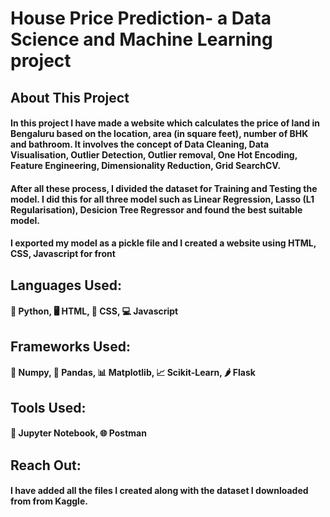 # House Price Prediction- a Data Science and Machine Learning project
## About This Project
#### In this project I have made a website which calculates the price of land in Bengaluru based on the location, area (in square feet), number of BHK and bathroom. It involves the concept of Data Cleaning, Data Visualisation, Outlier Detection, Outlier removal, One Hot Encoding, Feature Engineering, Dimensionality Reduction, Grid SearchCV.
#### After all these process, I divided the dataset for Training and Testing the model. I did this for all three model such as Linear Regression, Lasso (L1 Regularisation), Desicion Tree Regressor and found the best suitable model.
#### I exported my model as a pickle file and I created a website using HTML, CSS, Javascript for front
## Languages Used:
#### 🐍 Python, 🖥️ HTML, 📱 CSS, 💻 Javascript
## Frameworks Used:
#### 🧊 Numpy, 🐼 Pandas, 📊 Matplotlib, 📈 Scikit-Learn, 🌶️ Flask
## Tools Used:
#### 📙 Jupyter Notebook, 🌐 Postman
## Reach Out:
#### I have added all the files I created along with the dataset I downloaded from from Kaggle.
